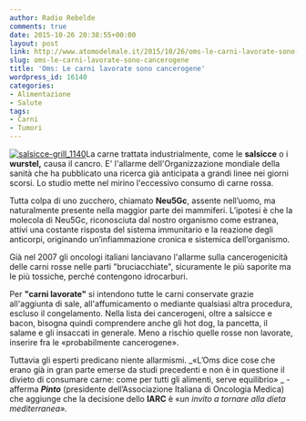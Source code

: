 ```yaml
---
author: Radio Rebelde
comments: true
date: 2015-10-26 20:38:55+00:00
layout: post
link: http://www.atomodelmale.it/2015/10/26/oms-le-carni-lavorate-sono-cancerogene/
slug: oms-le-carni-lavorate-sono-cancerogene
title: 'Oms: Le carni lavorate sono cancerogene'
wordpress_id: 16140
categories:
- Alimentazione
- Salute
tags:
- Carni
- Tumori
---
```


[![salsicce-grill_1140](http://www.atomodelmale.it/wp-content/uploads/2015/10/salsicce-grill_1140-300x169.jpg)](http://www.atomodelmale.it/2015/10/26/oms-le-carni-lavorate-sono-cancerogene/salsicce-grill_1140/)La carne trattata industrialmente, come le **salsicce** o i **wurstel,** causa il cancro. E' l'allarme dell'Organizzazione mondiale della sanità che ha pubblicato una ricerca già anticipata a grandi linee nei giorni scorsi. Lo studio mette nel mirino l'eccessivo consumo di carne rossa.

Tutta colpa di uno zucchero, chiamato **Neu5Gc**, assente nell’uomo, ma naturalmente presente nella maggior parte dei mammiferi. L’ipotesi è che la molecola di Neu5Gc, riconosciuta dal nostro organismo come estranea, attivi una costante risposta del sistema immunitario e la reazione degli anticorpi, originando un’infiammazione cronica e sistemica dell’organismo.

Già nel 2007 gli oncologi italiani lanciavano l'allarme sulla cancerogenicità delle carni rosse nelle parti "bruciacchiate", sicuramente le più saporite ma le più tossiche, perché contengono idrocarburi.



Per **"carni lavorate"** si intendono tutte le carni conservate grazie all'aggiunta di sale, all'affumicamento o mediante qualsiasi altra procedura, escluso il congelamento. Nella lista dei cancerogeni, oltre a salsicce e bacon, bisogna quindi comprendere anche gli hot dog, la pancetta, il salame e gli insaccati in generale. Meno a rischio quelle rosse non lavorate, inserire fra le «probabilmente cancerogene».

Tuttavia gli esperti predicano niente allarmismi. _«L’Oms dice cose che erano già in gran parte emerse da studi precedenti e non è in questione il divieto di consumare carne: come per tutti gli alimenti, serve equilibrio» _ - afferma _**Pinto**_ (presidente dell’Associazione Italiana di Oncologia Medica) che aggiunge che la decisione dello **IARC** è «_un invito a tornare alla dieta mediterranea»._
